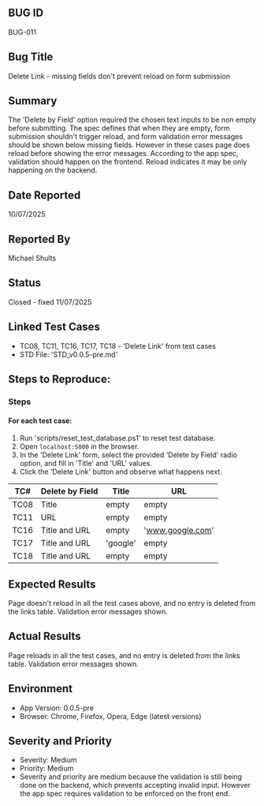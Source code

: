 ## BUG ID
BUG-011

## Bug Title
Delete Link - missing fields don't prevent reload on form submission

## Summary
The 'Delete by Field' option required the chosen text inputs to be non empty before submitting. The spec defines that when they are empty, form submission shouldn't trigger reload, and form validation error messages should be shown below missing fields. However in these cases page does reload before showing the error messages. According to the app spec, validation should happen on the frontend. Reload indicates it may be only happening on the backend.

## Date Reported
10/07/2025

## Reported By
Michael Shults

## Status
Closed - fixed 11/07/2025

## Linked Test Cases
- TC08, TC11, TC16, TC17, TC18 - 'Delete Link' from test cases
- STD File: 'STD_v0.0.5-pre.md'

## Steps to Reproduce:
### Steps
#### For each test case:
1. Run 'scripts/reset_test_database.ps1' to reset test database.
2. Open `localhost:5000` in the browser.
3. In the 'Delete Link' form, select the provided 'Delete by Field' radio option, and fill in 'Title' and 'URL' values.
4. Click the 'Delete Link' button and observe what happens next.

|TC#  |Delete by Field|Title   |      URL       |
|-----|---------------|--------|----------------|
| TC08|Title          |empty   |empty           |
| TC11|URL            |empty   |empty           |
| TC16|Title and URL  |empty   |'www.google.com'|
| TC17|Title and URL  |'google'|empty           |
| TC18|Title and URL  |empty   |empty           |

## Expected Results
Page doesn't reload in all the test cases above, and no entry is deleted from the links table. Validation error messages shown.

## Actual Results
Page reloads in all the test cases, and no entry is deleted from the links table. Validation error messages shown.

## Environment
- App Version: 0.0.5-pre
- Browser: Chrome, Firefox, Opera, Edge (latest versions)

## Severity and Priority
- Severity: Medium
- Priority: Medium
- Severity and priority are medium because the validation is still being done on the backend, which prevents accepting invalid input. However the app spec requires validation to be enforced on the front end.